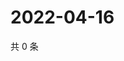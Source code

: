 # 2022-04-16

共 0 条

<!-- BEGIN WEIBO -->
<!-- 最后更新时间 Sat Apr 16 2022 01:17:21 GMT+0800 (China Standard Time) -->

<!-- END WEIBO -->
